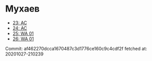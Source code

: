 # Мухаев
- [23: AC](23.md)
- [24: AC](24.md)
- [25: WA 01](25.md)
- [26: WA 01](26.md)

Commit: af462270dcca1670487c3d1776ce160c9c4cdf2f
 fetched at: 20201027-210239

